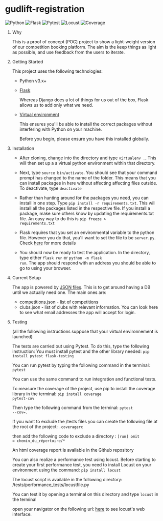 # gudlift-registration

![Python](https://img.shields.io/badge/python-3.12.x-green.svg)
![Flask](https://img.shields.io/badge/Flask-3.0.x-green.svg)
![Pytest](https://img.shields.io/badge/Pytest-8.2.x-blue.svg)
![Locust](https://img.shields.io/badge/Locust-2.29.x-darkgreen.svg)
![Coverage](https://img.shields.io/badge/Coverage-7.5.x-blueviolet.svg)


1. Why


    This is a proof of concept (POC) project to show a light-weight version of our competition booking platform. The aim is the keep things as light as possible, and use feedback from the users to iterate.

2. Getting Started

    This project uses the following technologies:

    * Python v3.x+

    * [Flask](https://flask.palletsprojects.com/en/1.1.x/)

        Whereas Django does a lot of things for us out of the box, Flask allows us to add only what we need. 
     

    * [Virtual environment](https://virtualenv.pypa.io/en/stable/installation.html)

        This ensures you'll be able to install the correct packages without interfering with Python on your machine.

        Before you begin, please ensure you have this installed globally. 


3. Installation

    - After cloning, change into the directory and type <code>virtualenv .</code>. This will then set up a a virtual python environment within that directory.

    - Next, type <code>source bin/activate</code>. You should see that your command prompt has changed to the name of the folder. This means that you can install packages in here without affecting affecting files outside. To deactivate, type <code>deactivate</code>

    - Rather than hunting around for the packages you need, you can install in one step. Type <code>pip install -r requirements.txt</code>. This will install all the packages listed in the respective file. If you install a package, make sure others know by updating the requirements.txt file. An easy way to do this is <code>pip freeze > requirements.txt</code>

    - Flask requires that you set an environmental variable to the python file. However you do that, you'll want to set the file to be <code>server.py</code>. Check [here](https://flask.palletsprojects.com/en/1.1.x/quickstart/#a-minimal-application) for more details

    - You should now be ready to test the application. In the directory, type either <code>flask run</code> or <code>python -m flask run</code>. The app should respond with an address you should be able to go to using your browser.

4. Current Setup

    The app is powered by [JSON files](https://www.tutorialspoint.com/json/json_quick_guide.htm). This is to get around having a DB until we actually need one. The main ones are:
     
    * competitions.json - list of competitions
    * clubs.json - list of clubs with relevant information. You can look here to see what email addresses the app will accept for login.

5. Testing

    (all the following instructions suppose that your virtual environnement is launched)

    The tests are carried out using Pytest.
    To do this, type the following instruction:
    You must install pytest and the other library needed:
        <code>pip install pytest flask-testing</code>

    You can run pytest by typing the following command in the terminal:
        <code>pytest</code>

    You can use the same command to run integration and functional tests.

    To measure the coverage of the project, use pip to install the coverage library in the terminal:
        <code>pip install coverage pytest-cov</code>

    Then type the following command from the terminal:
        <code>pytest --cov=.</code>

    If you want to exclude the /tests files you can create the following file at the root of the project:
        <code>.coveragerc</code>
    
    then add the following code to exclude a directory :
        <code>[run]
                omit = chemin_du_répertoire/* </code>

    An html coverage report is available in the Github repository

    You can also realize a performance test using locust.
    Before starting to create your first performance test, you need to install Locust on your environment using the command:
        <code>pip install locust</code>
    
    The locust script is available in the following directory: /tests/performance_tests/locustfile.py

    You can test it by opening a terminal on this directory and type <code>locust</code> in the terminal

    open your navigator on the following url: [here](http://localhost:8089) to see locust's web interface.

